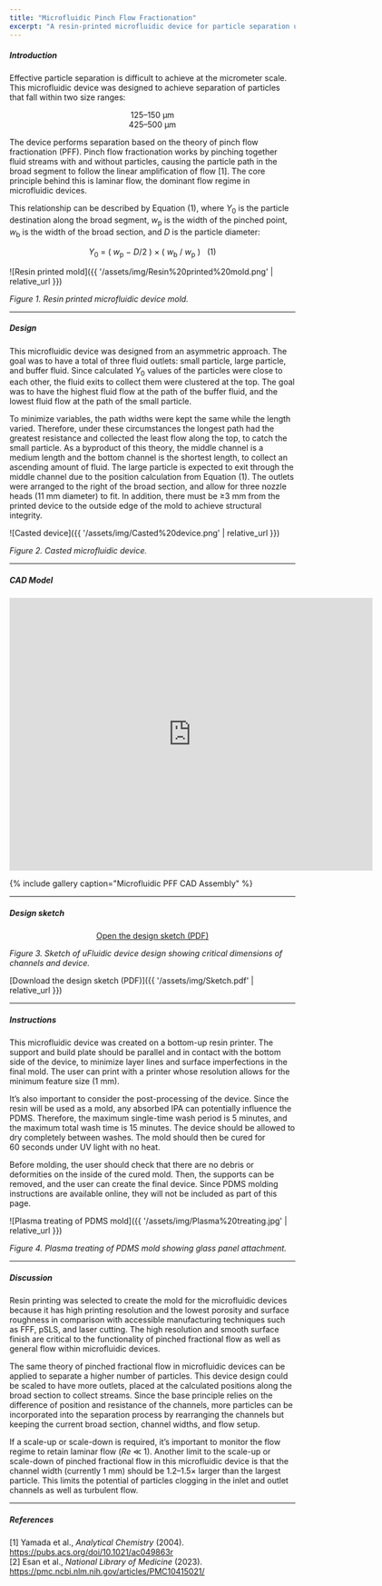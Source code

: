 ```yaml
---
title: "Microfluidic Pinch Flow Fractionation"
excerpt: "A resin-printed microfluidic device for particle separation using pinch flow fractionation (PFF) principles."
---
```


##### Introduction

Effective particle separation is difficult to achieve at the micrometer scale. This microfluidic device was designed to achieve separation of particles that fall within two size ranges:

<p align="center">
125–150&nbsp;µm<br>
425–500&nbsp;µm
</p>

The device performs separation based on the theory of pinch flow fractionation (PFF). Pinch flow fractionation works by pinching together fluid streams with and without particles, causing the particle path in the broad segment to follow the linear amplification of flow [1]. The core principle behind this is laminar flow, the dominant flow regime in microfluidic devices.

This relationship can be described by Equation&nbsp;(1), where <em>Y</em><sub>0</sub> is the particle destination along the broad segment, <em>w</em><sub>p</sub> is the width of the pinched point, <em>w</em><sub>b</sub> is the width of the broad section, and <em>D</em> is the particle diameter:

<p align="center">
<em>Y</em><sub>0</sub> = ( <em>w</em><sub>p</sub> − <em>D</em>/2 ) × ( <em>w</em><sub>b</sub> / <em>w</em><sub>p</sub> ) &nbsp; (1)
</p>

![Resin printed mold]({{ '/assets/img/Resin%20printed%20mold.png' | relative_url }})

*Figure 1. Resin printed microfluidic device mold.*

---

##### Design

This microfluidic device was designed from an asymmetric approach. The goal was to have a total of three fluid outlets: small particle, large particle, and buffer fluid. Since calculated <em>Y</em><sub>0</sub> values of the particles were close to each other, the fluid exits to collect them were clustered at the top. The goal was to have the highest fluid flow at the path of the buffer fluid, and the lowest fluid flow at the path of the small particle.

To minimize variables, the path widths were kept the same while the length varied. Therefore, under these circumstances the longest path had the greatest resistance and collected the least flow along the top, to catch the small particle. As a byproduct of this theory, the middle channel is a medium length and the bottom channel is the shortest length, to collect an ascending amount of fluid. The large particle is expected to exit through the middle channel due to the position calculation from Equation&nbsp;(1). The outlets were arranged to the right of the broad section, and allow for three nozzle heads (11&nbsp;mm diameter) to fit. In addition, there must be ≥3&nbsp;mm from the printed device to the outside edge of the mold to achieve structural integrity.

![Casted device]({{ '/assets/img/Casted%20device.png' | relative_url }})

*Figure 2. Casted microfluidic device.*

---

##### CAD Model

<iframe src="https://vanderbilt643.autodesk360.com/shares/public/SH286ddQT78850c0d8a4e4817c2c9a4c46ed?mode=embed" width="640" height="480" allowfullscreen="true" webkitallowfullscreen="true" mozallowfullscreen="true" frameborder="0"></iframe>

{% include gallery caption="Microfluidic PFF CAD Assembly" %}

---

##### Design sketch

<div align="center">
  <object data="{{ '/assets/img/Sketch.pdf' | relative_url }}" type="application/pdf" width="100%" height="600">
    <a href="{{ '/assets/img/Sketch.pdf' | relative_url }}">Open the design sketch (PDF)</a>
  </object>
</div>

*Figure 3. Sketch of uFluidic device design showing critical dimensions of channels and device.*

[Download the design sketch (PDF)]({{ '/assets/img/Sketch.pdf' | relative_url }})

---

##### Instructions

This microfluidic device was created on a bottom-up resin printer. The support and build plate should be parallel and in contact with the bottom side of the device, to minimize layer lines and surface imperfections in the final mold. The user can print with a printer whose resolution allows for the minimum feature size (1&nbsp;mm).

It’s also important to consider the post-processing of the device. Since the resin will be used as a mold, any absorbed IPA can potentially influence the PDMS. Therefore, the maximum single-time wash period is 5&nbsp;minutes, and the maximum total wash time is 15&nbsp;minutes. The device should be allowed to dry completely between washes. The mold should then be cured for 60&nbsp;seconds under UV light with no heat.

Before molding, the user should check that there are no debris or deformities on the inside of the cured mold. Then, the supports can be removed, and the user can create the final device. Since PDMS molding instructions are available online, they will not be included as part of this page.

![Plasma treating of PDMS mold]({{ '/assets/img/Plasma%20treating.jpg' | relative_url }})

*Figure 4. Plasma treating of PDMS mold showing glass panel attachment.*

---

##### Discussion

Resin printing was selected to create the mold for the microfluidic devices because it has high printing resolution and the lowest porosity and surface roughness in comparison with accessible manufacturing techniques such as FFF, pSLS, and laser cutting. The high resolution and smooth surface finish are critical to the functionality of pinched fractional flow as well as general flow within microfluidic devices.

The same theory of pinched fractional flow in microfluidic devices can be applied to separate a higher number of particles. This device design could be scaled to have more outlets, placed at the calculated positions along the broad section to collect streams. Since the base principle relies on the difference of position and resistance of the channels, more particles can be incorporated into the separation process by rearranging the channels but keeping the current broad section, channel widths, and flow setup.

If a scale-up or scale-down is required, it’s important to monitor the flow regime to retain laminar flow (<em>Re</em> ≪ 1). Another limit to the scale-up or scale-down of pinched fractional flow in this microfluidic device is that the channel width (currently 1&nbsp;mm) should be 1.2–1.5× larger than the largest particle. This limits the potential of particles clogging in the inlet and outlet channels as well as turbulent flow.

---

##### References

[1] Yamada et&nbsp;al., *Analytical Chemistry* (2004). <https://pubs.acs.org/doi/10.1021/ac049863r>  
[2] Esan et&nbsp;al., *National Library of Medicine* (2023). <https://pmc.ncbi.nlm.nih.gov/articles/PMC10415021/>
